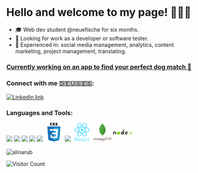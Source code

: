 # Hello and welcome to my page! 🌸✨🎉

- 🎓 Web dev student @neuefische for six months.
- 🔎 Looking for work as a developer or software tester.
- 💼 Experienced in: social media management, analytics, content marketing, project management, translating.

<h3> 

[Currently working on an app to find your perfect dog match 🐶](https://dog-app-lemon.vercel.app/)

</h3> 

<h3 align="left">Connect with me 🇩🇪🇺🇸🇪🇸:</h3>
<p align="left">
<a href="https://linkedin.com/in/alina-ru" target="blank"><img align="center" src="https://raw.githubusercontent.com/rahuldkjain/github-profile-readme-generator/master/src/images/icons/Social/linked-in-alt.svg" alt="LinkedIn link" height="30" width="40" /></a>
</p>
  
<h3 align="left">Languages and Tools:</h3>
<p align="left"> <img src="https://cdn.jsdelivr.net/gh/devicons/devicon/icons/javascript/javascript-original.svg" width="50px" /> 
            <img src="https://cdn.jsdelivr.net/gh/devicons/devicon/icons/git/git-original.svg" width="50px" /> 
            <img src="https://cdn.jsdelivr.net/gh/devicons/devicon/icons/github/github-original.svg" width="50px" /> 
            <img src="https://cdn.jsdelivr.net/gh/devicons/devicon/icons/html5/html5-original.svg" width="50px" /> 
            <img src="https://cdn.jsdelivr.net/gh/devicons/devicon/icons/react/react-original.svg" width="50px" /> 
            <img src="https://raw.githubusercontent.com/devicons/devicon/master/icons/css3/css3-original-wordmark.svg" width="50px" />
                   <img src="https://cdn.jsdelivr.net/gh/devicons/devicon/icons/nextjs/nextjs-original.svg" width="50px" />
            <img src="https://raw.githubusercontent.com/devicons/devicon/master/icons/react/react-original-wordmark.svg" width="50px" />
            <img src="https://raw.githubusercontent.com/devicons/devicon/master/icons/mongodb/mongodb-original-wordmark.svg" width="50px" />
             <img src="https://raw.githubusercontent.com/devicons/devicon/master/icons/nodejs/nodejs-original-wordmark.svg" width="50px" />
             </p>
     

<p><img align="center" src="https://github-readme-stats.vercel.app/api/top-langs?username=alinarub&show_icons=true&locale=en&layout=compact" alt="alinarub" /></p>
 

![Visitor Count](https://profile-counter.glitch.me/{alinarub}/count.svg)
